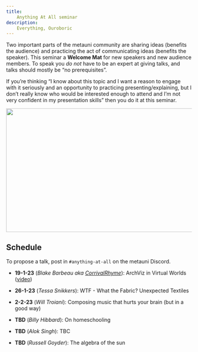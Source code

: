 ```yaml
---
title:
    Anything At All seminar
description:
    Everything, Ouroboric
---
```


Two important parts of the metauni community are sharing ideas (benefits the audience) and practicing the act of communicating ideas (benefits the speaker). This seminar a **Welcome Mat** for new speakers and new audience members. To speak you *do not* have to be an expert at giving talks, and talks should mostly be “no prerequisites”.

If you’re thinking “I know about this topic and I want a reason to engage with it seriously and an opportunity to practicing presenting/explaining, but I don’t really know who would be interested enough to attend and I’m not very confident in my presentation skills” then you do it at this seminar.

<p align="center">
<img width="800" height="334.4" src="https://user-images.githubusercontent.com/320329/208765279-15388dff-ecd9-405a-97c2-993af89ea2cb.png">
</p>

## Schedule

To propose a talk, post in `#anything-at-all` on the metauni Discord.

* **19-1-23** (*Blake Barbeau aka [CorrivalRhyme](https://twitter.com/CorrivalRhyme)*): ArchViz in Virtual Worlds ([video](https://youtu.be/rZGAdaaq6C4))
* **26-1-23** (*Tessa Snikkers*): WTF - What the Fabric? Unexpected Textiles
* **2-2-23** (*Will Troiani*): Composing music that hurts your brain (but in a good way)

* **TBD** (*Billy Hibbard*): On homeschooling
* **TBD** (*Alok Singh*): TBC
* **TBD** (*Russell Goyder*): The algebra of the sun

